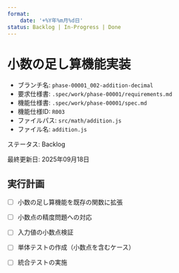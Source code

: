```yaml
---
format:
    date: '+%Y年%m月%d日'
status: Backlog | In-Progress | Done
---
```


# 小数の足し算機能実装

<!--
Example

- **phase-number**: phase-00001, phase-00002, ...
- **dir-name**: 001-feature-name, 002-feature-name, ...
-->

- ブランチ名: `phase-00001_002-addition-decimal`
- 要求仕様書: `.spec/work/phase-00001/requirements.md`
- 機能仕様書: `.spec/work/phase-00001/spec.md`
- 機能仕様ID: `R003`
- ファイルパス: `src/math/addition.js`
- ファイル名: `addition.js`

ステータス: Backlog

最終更新日: 2025年09月18日

## 実行計画

<!--

Example

- [] To-Be item
- [] To-Be item
- [] To-Be item
- [] To-Be item
- [] To-Be item

-->

- [ ] 小数の足し算機能を既存の関数に拡張
- [ ] 小数点の精度問題への対応
- [ ] 入力値の小数点検証
- [ ] 単体テストの作成（小数点を含むケース）
- [ ] 統合テストの実施

